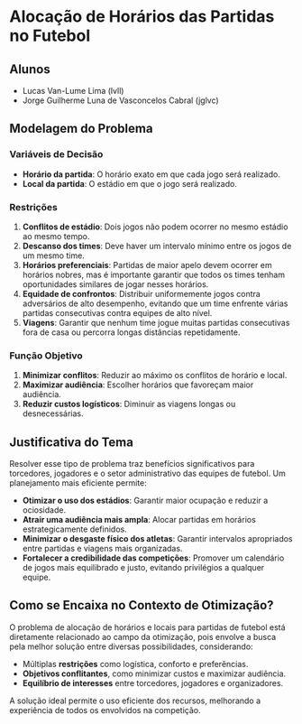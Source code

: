 # Alocação de Horários das Partidas no Futebol

## Alunos
- Lucas Van-Lume Lima (lvll)  
- Jorge Guilherme Luna de Vasconcelos Cabral (jglvc)

## Modelagem do Problema

### Variáveis de Decisão
- **Horário da partida**: O horário exato em que cada jogo será realizado.
- **Local da partida**: O estádio em que o jogo será realizado.

### Restrições
1. **Conflitos de estádio**: Dois jogos não podem ocorrer no mesmo estádio ao mesmo tempo.
2. **Descanso dos times**: Deve haver um intervalo mínimo entre os jogos de um mesmo time.
3. **Horários preferenciais**: Partidas de maior apelo devem ocorrer em horários nobres, mas é importante garantir que todos os times tenham oportunidades similares de jogar nesses horários.
4. **Equidade de confrontos**: Distribuir uniformemente jogos contra adversários de alto desempenho, evitando que um time enfrente várias partidas consecutivas contra equipes de alto nível.
5. **Viagens**: Garantir que nenhum time jogue muitas partidas consecutivas fora de casa ou percorra longas distâncias repetidamente.

### Função Objetivo
1. **Minimizar conflitos**: Reduzir ao máximo os conflitos de horário e local.
2. **Maximizar audiência**: Escolher horários que favoreçam maior audiência.
3. **Reduzir custos logísticos**: Diminuir as viagens longas ou desnecessárias.

## Justificativa do Tema
Resolver esse tipo de problema traz benefícios significativos para torcedores, jogadores e o setor administrativo das equipes de futebol. Um planejamento mais eficiente permite:

- **Otimizar o uso dos estádios**: Garantir maior ocupação e reduzir a ociosidade.
- **Atrair uma audiência mais ampla**: Alocar partidas em horários estrategicamente definidos.
- **Minimizar o desgaste físico dos atletas**: Garantir intervalos apropriados entre partidas e viagens mais organizadas.
- **Fortalecer a credibilidade das competições**: Promover um calendário de jogos mais equilibrado e justo, evitando privilégios a qualquer equipe.

## Como se Encaixa no Contexto de Otimização?
O problema de alocação de horários e locais para partidas de futebol está diretamente relacionado ao campo da otimização, pois envolve a busca pela melhor solução entre diversas possibilidades, considerando:

- Múltiplas **restrições** como logística, conforto e preferências.
- **Objetivos conflitantes**, como minimizar custos e maximizar audiência.
- **Equilíbrio de interesses** entre torcedores, jogadores e organizadores.

A solução ideal permite o uso eficiente dos recursos, melhorando a experiência de todos os envolvidos na competição.

